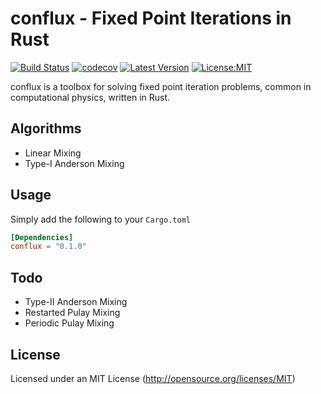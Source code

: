 # conflux - Fixed Point Iterations in Rust

[![Build Status](https://github.com/cgubbin/conflux/actions/workflows/general.yml/badge.svg)](https://github.com/cgubbin/conflux/actions)
[![codecov](https://codecov.io/gh/cgubbin/conflux/branch/main/graph/badge.svg?token=4YXPNB8I5L)](https://codecov.io/gh/cgubbin/conflux)
[![Latest Version](https://img.shields.io/crates/v/conflux.svg)](https://crates.io/crates/conflux)
[![License:MIT](https://img.shields.io/badge/License-MIT-yellow.svg)](https://opensource.org/licenses/MIT)

conflux is a toolbox for solving fixed point iteration problems, common in computational physics, written in Rust.

## Algorithms

- Linear Mixing
- Type-I Anderson Mixing

## Usage

Simply add the following to your `Cargo.toml`

```    toml
[Dependencies]
conflux = "0.1.0"
```

## Todo

- Type-II Anderson Mixing
- Restarted Pulay Mixing
- Periodic Pulay Mixing

## License

Licensed under an MIT License (<http://opensource.org/licenses/MIT>)
